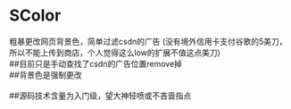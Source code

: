 # SColor
粗暴更改网页背景色，简单过滤csdn的广告
(没有境外信用卡支付谷歌的5美刀，所以不能上传到商店，个人觉得这么low的扩展不值这点美刀)
<br>##目前只是手动查找了csdn的广告位置remove掉
<br>##背景色是强制更改  
<br>##源码技术含量为入门级，望大神轻喷或不吝啬指点
